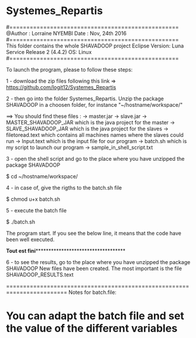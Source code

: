 # Systemes_Repartis
#==================================================
@Author : Lorraine NYEMBI
Date : Nov, 24th 2016
#==================================================
This folder contains the whole SHAVADOOP project 
Eclipse Version: Luna Service Release 2 (4.4.2)
OS: Linux
#==================================================

To launch the program, please to follow these steps:

1 - download the zip files following this link => https://github.com/logit12/Systemes_Repartis

2 - then go into the folder Systemes_Repartis. Unzip the package SHAVADOOP in a choosen folder, for instance "~/hostname/workspace/"


==> You should find these files : 
	-> master.jar
	-> slave.jar
	-> MASTER_SHAVADOOP_JAR which is the java project for the master
	-> SLAVE_SHAVADOOP_JAR which is the java project for the slaves
	-> filetoread.text which contains all machines names where the slaves could run
        -> Input.text which is the input file for our program
	-> batch.sh which is my script to launch our program
	-> sample_in_shell_script.txt 

3 - open the shell script and go to the place where you have unzipped the package SHAVADOOP

$ cd ~/hostname/workspace/

4 - in case of, give the rigths to the batch.sh file

$ chmod u+x batch.sh

5 - execute the batch file

$ ./batch.sh

The program start. If you see the below line, it means that the code have been well executed.

****************Tout est fini***************************************************

6 - to see the results, go to the place where you have unzipped the package SHAVADOOP
New files have been created. The most important is the file SHAVADOOP_RESULTS.text

========================================================================
Notes for batch.file:

You can adapt the batch file and set the value of the different variables
========================================================================
